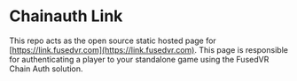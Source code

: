 # Chainauth Link

This repo acts as the open source static hosted page for [https://link.fusedvr.com](https://link.fusedvr.com). This page is responsible for authenticating a player to your standalone game using the FusedVR Chain Auth solution. 

